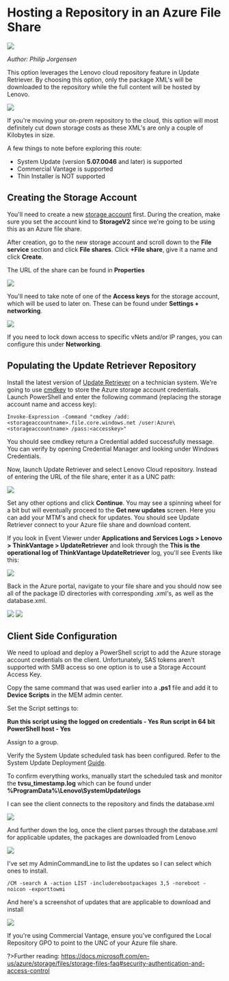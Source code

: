 # Hosting a Repository in an Azure File Share 
![](https://cdrt.github.io/mk_docs/img/guides/ur/az_fs/azurefs.jpg)

*Author: Philip Jorgensen*

This option leverages the Lenovo cloud repository feature in Update Retriever.  By choosing this option, only the package XML's will be downloaded to the repository while the full content will be hosted by Lenovo. 

![](https://cdrt.github.io/mk_docs/img/guides/ur/az_fs/image1.jpg) 

If you're moving your on-prem repository to the cloud, this option will most definitely cut down storage costs as these XML's are only a couple of Kilobytes in size.

A few things to note before exploring this route:

* System Update (version **5.07.0046** and later) is supported
* Commercial Vantage is supported
* Thin Installer is NOT supported

## Creating the Storage Account
You'll need to create a new [storage account](https://docs.microsoft.com/en-us/azure/storage/common/storage-account-create?tabs=azure-portal#create-a-storage-account) first.  During the creation, make sure you set the account kind to **StorageV2** since we're going to be using this as an Azure file share. 

After creation, go to the new storage account and scroll down to the **File service** section and click **File shares**.  Click **+File share**, give it a name and click **Create**.

The URL of the share can be found in **Properties**

![](https://cdrt.github.io/mk_docs/img/guides/ur/az_fs/image2.jpg)

You'll need to take note of one of the **Access keys** for the storage account, which will be used to later on.  These can be found under **Settings + networking**.

![](https://cdrt.github.io/mk_docs/img/guides/ur/az_fs/image3.jpg)

If you need to lock down access to specific vNets and/or IP ranges, you can configure this under **Networking**.

## Populating the Update Retriever Repository
Install the latest version of [Update Retriever](https://support.lenovo.com/solutions/ht037099) on a technician system.  We're going to use [cmdkey](https://docs.microsoft.com/en-us/windows-server/administration/windows-commands/cmdkey) to store the Azure storage account credentials.  Launch PowerShell and enter the following command (replacing the storage account name and access key):
```
Invoke-Expression -Command "cmdkey /add:<storageaccountname>.file.core.windows.net /user:Azure\<storageaccountname> /pass:<accesskey>"
```

You should see cmdkey return a Credential added successfully message.  You can verify by opening Credential Manager and looking under Windows Credentials.

Now, launch Update Retriever and select Lenovo Cloud repository.  Instead of entering the URL of the file share, enter it as a UNC path:

![](https://cdrt.github.io/mk_docs/img/guides/ur/az_fs/image4.jpg)

Set any other options and click **Continue**.  You may see a spinning wheel for a bit but will eventually proceed to the **Get new updates** screen.  Here you can add your MTM's and check for updates.  You should see Update Retriever connect to your Azure file share and download content.

If you look in Event Viewer under **Applications and Services Logs > Lenovo > ThinkVantage > UpdateRetriever** and look through the **This is the operational log of ThinkVantage UpdateRetriever** log, you'll see Events like this:

![](https://cdrt.github.io/mk_docs/img/guides/ur/az_fs/image5.jpg)

Back in the Azure portal, navigate to your file share and you should now see all of the package ID directories with corresponding .xml's, as well as the database.xml.

![](https://cdrt.github.io/mk_docs/img/guides/ur/az_fs/image6.jpg) ![](https://cdrt.github.io/mk_docs/img/guides/ur/az_fs/image7.jpg)

## Client Side Configuration
We need to upload and deploy a PowerShell script to add the Azure storage account credentials on the client.  Unfortunately, SAS tokens aren't supported with SMB access so one option is to use a Storage Account Access Key.

Copy the same command that was used earlier into a **.ps1** file and add it to **Device Scripts** in the MEM admin center.

Set the Script settings to:

**Run this script using the logged on credentials - Yes**
**Run script in 64 bit PowerShell host - Yes**

Assign to a group.

Verify the System Update scheduled task has been configured.  Refer to the System Update Deployment [Guide]((su/su_dg.md)).

To confirm everything works, manually start the scheduled task and monitor the **tvsu_timestamp.log** which can be found under **%ProgramData%\Lenovo\SystemUpdate\logs**

I can see the client connects to the repository and finds the database.xml

![](https://cdrt.github.io/mk_docs/img/guides/ur/az_fs/image8.jpg)

And further down the log, once the client parses through the database.xml for applicable updates, the packages are downloaded from Lenovo

![](https://cdrt.github.io/mk_docs/img/guides/ur/az_fs/image10.jpg)

I've set my AdminCommandLine to list the updates so I can select which ones to install.

```
/CM -search A -action LIST -includerebootpackages 3,5 -noreboot -noicon -exporttowmi
```

And here's a screenshot of updates that are applicable to download and install

![](https://cdrt.github.io/mk_docs/img/guides/ur/az_fs/image11.jpg)

If you're using Commercial Vantage, ensure you've configured the Local Repository GPO to point to the UNC of your Azure file share.

?>Further reading: https://docs.microsoft.com/en-us/azure/storage/files/storage-files-faq#security-authentication-and-access-control